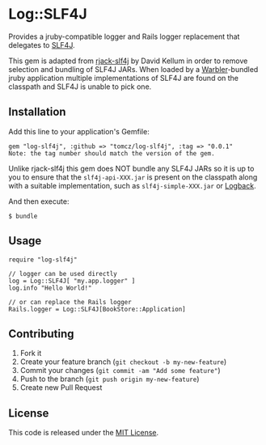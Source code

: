 # Log::SLF4J

Provides a jruby-compatible logger and Rails logger replacement that delegates to [SLF4J](http://www.slf4j.org/).

This gem is adapted from [rjack-slf4j](https://github.com/dekellum/rjack) by David Kellum in order to remove selection and bundling of SLF4J JARs. When loaded by a [Warbler](https://github.com/jruby/warbler)-bundled jruby application multiple implementations of SLF4J are found on the classpath and SLF4J is unable to pick one.

## Installation

Add this line to your application's Gemfile:

    gem "log-slf4j", :github => "tomcz/log-slf4j", :tag => "0.0.1"
    Note: the tag number should match the version of the gem.

Unlike rjack-slf4j this gem does NOT bundle any SLF4J JARs so it is up to you to ensure that the `slf4j-api-XXX.jar` is present on the classpath along with a suitable implementation, such as `slf4j-simple-XXX.jar` or [Logback](http://logback.qos.ch/).

And then execute:

    $ bundle

## Usage

    require "log-slf4j"

    // logger can be used directly
    log = Log::SLF4J[ "my.app.logger" ]
    log.info "Hello World!"

    // or can replace the Rails logger
    Rails.logger = Log::SLF4J[BookStore::Application]

## Contributing

1. Fork it
2. Create your feature branch (`git checkout -b my-new-feature`)
3. Commit your changes (`git commit -am "Add some feature"`)
4. Push to the branch (`git push origin my-new-feature`)
5. Create new Pull Request

## License

This code is released under the [MIT License](http://www.opensource.org/licenses/mit-license.php).
